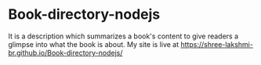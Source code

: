 # Book-directory-nodejs
It is a description which summarizes a book's content to give readers a glimpse into what the book is about.
My site is live at https://shree-lakshmi-br.github.io/Book-directory-nodejs/
